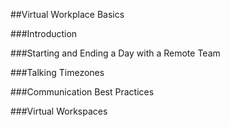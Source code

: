 ##Virtual Workplace Basics

###Introduction

###Starting and Ending a Day with a Remote Team

###Talking Timezones

###Communication Best Practices

###Virtual Workspaces
